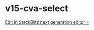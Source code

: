 # v15-cva-select

[Edit in StackBlitz next generation editor ⚡️](https://stackblitz.com/~/github.com/rspringAya/v15-cva-select)